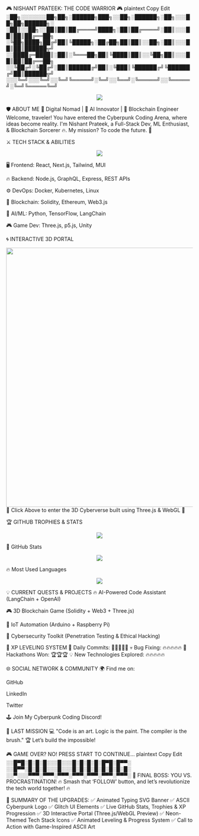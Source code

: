 🎮 NISHANT PRATEEK: THE CODE WARRIOR 🎮
plaintext
Copy
Edit
░██╗░░░░░░░██╗██╗░██████╗███╗░░██╗░██████╗░██╗░░░██╗██╗██████╗░
░██║░░██╗░░██║██║██╔════╝████╗░██║██╔════╝░██║░░░██║██║██╔══██╗
░╚██╗████╗██╔╝██║╚█████╗░██╔██╗██║██║░░██╗░██║░░░██║██║██████╦╝
░░████╔═████║░██║░╚═══██╗██║╚████║██║░░╚██╗██║░░░██║██║██╔══██╗
░░╚██╔╝░╚██╔╝░██║██████╔╝██║░╚███║╚██████╔╝╚██████╔╝██║██████╦╝
░░░╚═╝░░░╚═╝░░╚═╝╚═════╝░╚═╝░░╚══╝░╚═════╝░░╚═════╝░╚═╝╚═════╚═╝
<p align="center"> <img src="https://readme-typing-svg.herokuapp.com?size=22&width=600&lines=Welcome+to+the+Code+Realm!+🚀;Hack+the+Matrix+with+Me!;AI+%7C+Web+%7C+Blockchain+%7C+Cyber+Security;" /> </p>
🛡️ ABOUT ME
💾 Digital Nomad | 🚀 AI Innovator | 👾 Blockchain Engineer
Welcome, traveler! You have entered the Cyberpunk Coding Arena, where ideas become reality.
I'm Nishant Prateek, a Full-Stack Dev, ML Enthusiast, & Blockchain Sorcerer 🔥.
My mission? To code the future. 🌌

⚔️ TECH STACK & ABILITIES
<p align="center"> <img src="https://skillicons.dev/icons?i=react,nextjs,nodejs,typescript,tailwind,mui,python,cpp,java,solidity,graphql,mongodb,postgres,docker,kubernetes,git" /> </p>
🖥 Frontend: React, Next.js, Tailwind, MUI

🔥 Backend: Node.js, GraphQL, Express, REST APIs

⚙️ DevOps: Docker, Kubernetes, Linux

📡 Blockchain: Solidity, Ethereum, Web3.js

🤖 AI/ML: Python, TensorFlow, LangChain

🎮 Game Dev: Three.js, p5.js, Unity

🌀 INTERACTIVE 3D PORTAL
<div align="center"> <a href="https://your-3d-demo.com" target="_blank"> <img src="https://raw.githubusercontent.com/Nishant1206/3D-Game-Demo/main/preview.gif" width="700px" /> </a> </div>
🔗 Click Above to enter the 3D Cyberverse built using Three.js & WebGL 🌌

🏆 GITHUB TROPHIES & STATS
<p align="center"> <a href="https://github.com/nishant1206"> <img src="https://github-profile-trophy.vercel.app/?username=nishant1206&theme=matrix&margin-w=15&margin-h=15&column=7" /> </a> </p>
🚀 GitHub Stats
<p align="center"> <img src="https://github-readme-stats.vercel.app/api?username=nishant1206&show_icons=true&theme=tokyonight&count_private=true&hide_border=true" /> </p>
🔥 Most Used Languages
<p align="center"> <img src="https://github-readme-stats.vercel.app/api/top-langs/?username=nishant1206&layout=compact&theme=tokyonight&hide_border=true" /> </p>
💡 CURRENT QUESTS & PROJECTS
🔥 AI-Powered Code Assistant (LangChain + OpenAI)

🎮 3D Blockchain Game (Solidity + Web3 + Three.js)

🤖 IoT Automation (Arduino + Raspberry Pi)

🚀 Cybersecurity Toolkit (Penetration Testing & Ethical Hacking)

🏅 XP LEVELING SYSTEM
🎯 Daily Commits: 🌟🌟🌟🌟🌟
💀 Bug Fixing: 🔥🔥🔥🔥🔥
🚀 Hackathons Won: 🏆🏆🏆
💡 New Technologies Explored: 🔥🔥🔥🔥🔥

🌐 SOCIAL NETWORK & COMMUNITY
🌍 Find me on:

GitHub

LinkedIn

Twitter

🕹️ Join My Cyberpunk Coding Discord!

🚀 LAST MISSION
💻 "Code is an art. Logic is the paint. The compiler is the brush."
🏆 Let’s build the impossible!

🎮 GAME OVER? NO! PRESS START TO CONTINUE...
plaintext
Copy
Edit
░░█▀█░█░█░█░░░█░░░█░█░█░█░█▀█░█▀▀░
░░█▀▀░█░█░█░░░█░░░█░█░█░█░█░█░█░█░
░░▀░░░▀▀▀░▀▀▀░▀▀▀░▀▀▀░▀▀▀░▀▀▀░▀▀▀░
🚀 FINAL BOSS: YOU VS. PROCRASTINATION!
🔥 Smash that ‘FOLLOW’ button, and let’s revolutionize the tech world together! 🔥

🎯 SUMMARY OF THE UPGRADES:
✅ Animated Typing SVG Banner
✅ ASCII Cyberpunk Logo
✅ Glitch UI Elements
✅ Live GitHub Stats, Trophies & XP Progression
✅ 3D Interactive Portal (Three.js/WebGL Preview)
✅ Neon-Themed Tech Stack Icons
✅ Animated Leveling & Progress System
✅ Call to Action with Game-Inspired ASCII Art
